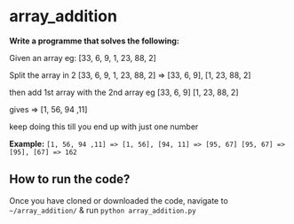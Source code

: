 # array_addition
**Write a programme that solves the following:**

Given an array 
eg: [33, 6, 9, 1, 23, 88, 2]

Split the array in 2
[33, 6, 9, 1, 23, 88, 2] => [33, 6, 9], [1, 23, 88, 2]

then add 1st array with the 2nd array
eg
       [33, 6, 9]
[1, 23, 88, 2]

gives => [1, 56, 94 ,11]

keep doing this till you end up with just one number

**Example:**
`[1, 56, 94 ,11] => [1, 56], [94, 11] => [95, 67]
[95, 67] => [95], [67] => 162`

## How to run the code?
Once you have cloned or downloaded the code, navigate to `~/array_addition/` & run `python array_addition.py`
